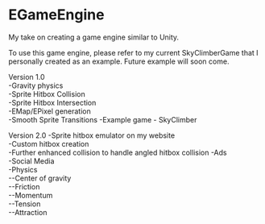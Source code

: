 # EGameEngine
My take on creating a game engine similar to Unity.

To use this game engine, please refer to my current SkyClimberGame that I personally created as an example. Future example will soon come.    

Version 1.0   
-Gravity physics  
-Sprite Hitbox Collision   
-Sprite Hitbox Intersection    
-EMap/EPixel generation  
-Smooth Sprite Transitions
-Example game - SkyClimber  

Version 2.0 
-Sprite hitbox emulator on my website  
-Custom hitbox creation  
-Further enhanced collision to handle angled hitbox collision 
-Ads  
-Social Media  
-Physics  
--Center of gravity  
--Friction  
--Momentum  
--Tension  
--Attraction  
